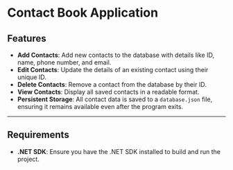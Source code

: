 # Contact Book Application

## Features
- **Add Contacts**: Add new contacts to the database with details like ID, name, phone number, and email.
- **Edit Contacts**: Update the details of an existing contact using their unique ID.
- **Delete Contacts**: Remove a contact from the database by their ID.
- **View Contacts**: Display all saved contacts in a readable format.
- **Persistent Storage**: All contact data is saved to a `database.json` file, ensuring it remains available even after the program exits.

---

## Requirements
- **.NET SDK**: Ensure you have the .NET SDK installed to build and run the project.

